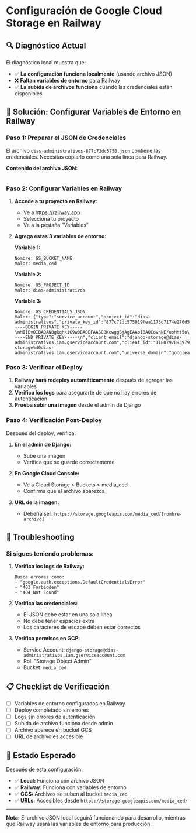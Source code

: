 # Configuración de Google Cloud Storage en Railway

## 🔍 Diagnóstico Actual

El diagnóstico local muestra que:
- ✅ **La configuración funciona localmente** (usando archivo JSON)
- ❌ **Faltan variables de entorno** para Railway
- ✅ **La subida de archivos funciona** cuando las credenciales están disponibles

## 🚀 Solución: Configurar Variables de Entorno en Railway

### Paso 1: Preparar el JSON de Credenciales

El archivo `dias-administrativos-877c72dc5750.json` contiene las credenciales. Necesitas copiarlo como una sola línea para Railway.

**Contenido del archivo JSON:**
```json

```

### Paso 2: Configurar Variables en Railway

1. **Accede a tu proyecto en Railway:**
   - Ve a https://railway.app
   - Selecciona tu proyecto
   - Ve a la pestaña "Variables"

2. **Agrega estas 3 variables de entorno:**

   **Variable 1:**
   ```
   Nombre: GS_BUCKET_NAME
   Valor: media_ced
   ```

   **Variable 2:**
   ```
   Nombre: GS_PROJECT_ID
   Valor: dias-administrativos
   ```

   **Variable 3:**
   ```
   Nombre: GS_CREDENTIALS_JSON
   Valor: {"type":"service_account","project_id":"dias-administrativos","private_key_id":"877c72dc575019fea1173d7174e270d56d801b63","private_key":"-----BEGIN PRIVATE KEY-----\nMIIEvQIBADANBgkqhkiG9w0BAQEFAASCBKcwggSjAgEAAoIBAQCovnNE/uoMht5o\nKBuTWyTvN59ointmoaT8SHp8/kvOXEfiNTt4OcJf4Pwx+drWnNaaC6yDUj2hS8iE\n20TxCPnS0VF9LAya8ga+IeZJplYUMctpKJYrzQn/px68JUbWrrEn2PMqgE+UeJGn\nn6H2c9fVbe4lXK8M/wVMtyHhT/mreMHBNVQz9Y7RwGrmkYJX9Yd/07P...\n-----END PRIVATE KEY-----\n","client_email":"django-storage@dias-administrativos.iam.gserviceaccount.com","client_id":"118079789397931557503","auth_uri":"https://accounts.google.com/o/oauth2/auth","token_uri":"https://oauth2.googleapis.com/token","auth_provider_x509_cert_url":"https://www.googleapis.com/oauth2/v1/certs","client_x509_cert_url":"https://www.googleapis.com/robot/v1/metadata/x509/django-storage%40dias-administrativos.iam.gserviceaccount.com","universe_domain":"googleapis.com"}
   ```

### Paso 3: Verificar el Deploy

1. **Railway hará redeploy automáticamente** después de agregar las variables
2. **Verifica los logs** para asegurarte de que no hay errores de autenticación
3. **Prueba subir una imagen** desde el admin de Django

### Paso 4: Verificación Post-Deploy

Después del deploy, verifica:

1. **En el admin de Django:**
   - Sube una imagen
   - Verifica que se guarde correctamente

2. **En Google Cloud Console:**
   - Ve a Cloud Storage > Buckets > media_ced
   - Confirma que el archivo aparezca

3. **URL de la imagen:**
   - Debería ser: `https://storage.googleapis.com/media_ced/[nombre-archivo]`

## 🔧 Troubleshooting

### Si sigues teniendo problemas:

1. **Verifica los logs de Railway:**
   ```
   Busca errores como:
   - "google.auth.exceptions.DefaultCredentialsError"
   - "403 Forbidden"
   - "404 Not Found"
   ```

2. **Verifica las credenciales:**
   - El JSON debe estar en una sola línea
   - No debe tener espacios extra
   - Los caracteres de escape deben estar correctos

3. **Verifica permisos en GCP:**
   - Service Account: `django-storage@dias-administrativos.iam.gserviceaccount.com`
   - Rol: "Storage Object Admin"
   - Bucket: `media_ced`

## 📋 Checklist de Verificación

- [ ] Variables de entorno configuradas en Railway
- [ ] Deploy completado sin errores
- [ ] Logs sin errores de autenticación
- [ ] Subida de archivo funciona desde admin
- [ ] Archivo aparece en bucket GCS
- [ ] URL de archivo es accesible

## 🎯 Estado Esperado

Después de esta configuración:
- ✅ **Local:** Funciona con archivo JSON
- ✅ **Railway:** Funciona con variables de entorno
- ✅ **GCS:** Archivos se suben al bucket `media_ced`
- ✅ **URLs:** Accesibles desde `https://storage.googleapis.com/media_ced/`

---

**Nota:** El archivo JSON local seguirá funcionando para desarrollo, mientras que Railway usará las variables de entorno para producción.
